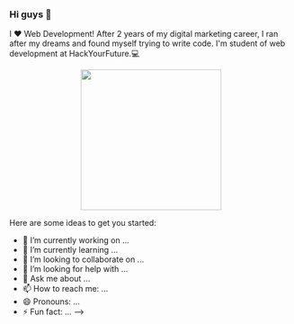 ### Hi guys 👋

I ❤️ Web Development! 
After 2 years of my digital marketing career, I ran after my dreams and found myself trying to write code.
I'm student of web development at HackYourFuture.:computer: 

<p align="center">
  <img width="250" src="https://media.giphy.com/media/kFHT64PButf46M7rvP/giphy.gif">
</p>

Here are some ideas to get you started:

- 🔭 I’m currently working on ...
- 🌱 I’m currently learning ...
- 👯 I’m looking to collaborate on ...
- 🤔 I’m looking for help with ...
- 💬 Ask me about ...
- 📫 How to reach me: ...
- 😄 Pronouns: ...
- ⚡ Fun fact: ...
-->
